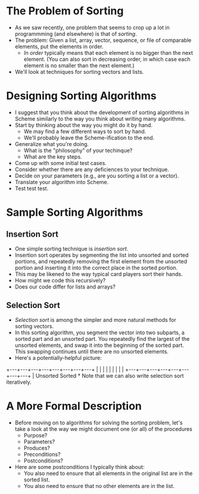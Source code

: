 The Problem of Sorting
======================
* As we saw recently, one problem that seems to crop up a lot in 
  programmming (and elsewhere) is that of *sorting*.
* The problem:
  Given a list, array, vector, sequence, or file of comparable elements,
  put the elements in order.
    * *In order* typically means that each element is no bigger than
    the next element.  (You can also sort in decreasing order, in
    which case each element is no smaller than the next element.)
* We'll look at techniques for sorting vectors and lists.

Designing Sorting Algorithms
============================
* I suggest that you think about the development of sorting algorithms in Scheme similarly to the way you think about writing many algorithms.
* Start by thinking about the way you might do it by hand.
    * We may find a few different ways to sort by hand.
    * We'll probably leave the Scheme-ification to the end.
* Generalize what you're doing.  
    * What is the "philosophy" of your techinque?
    * What are the key steps.
* Come up with some initial test cases.
* Consider whether there are any deficiences to your technique.
* Decide on your parameters (e.g., are you sorting a list or a vector).
* Translate your algorithm into Scheme.
* Test test test.

Sample Sorting Algorithms
=========================

Insertion Sort
--------------
* One simple sorting technique is *insertion sort*.   
* Insertion sort operates by segmenting the list into unsorted and sorted portions,
  and repeatedly removing the first element from the unsorted portion 
  and inserting it into the correct place in the sorted portion.
* This may be likened to the way typical card players sort their hands.
* How might we code this recursively?
* Does our code differ for lists and arrays?

Selection Sort
--------------
* *Selection sort* is among the simpler and more natural methods for 
  sorting vectors.
* In this sorting algorithm, you segment the vector into two 
  subparts, a sorted part and an unsorted part.  You repeatedly find the 
  largest of the unsorted elements, and swap it into the 
  beginning of the sorted part.  This swapping continues until there are no
  unsorted elements.
* Here's a potentially-helpful picture:
<boxcode>
+---+---+---+---+---+---+---+---+
|   |   |   |   |   |   |   |   |
+---+---+---+---+---+---+---+---+
                    |
     Unsorted           Sorted
</boxcode>
* Note that we can also write selection sort iteratively.

A More Formal Description
=========================
* Before moving on to algorithms for solving the sorting problem, let's
  take a look at the way we might document one (or all) of the
  procedures
    * Purpose?
    * Parameters?
    * Produces?
    * Preconditions?
    * Postconditions?
* Here are some postconditions I typically think about:
    * You also need to ensure that all elements in the original
    list are in the sorted list.
    * You also need to ensure that no other elements are in the list.

